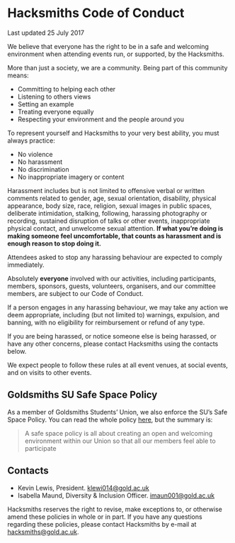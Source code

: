 # Hacksmiths Code of Conduct

Last updated 25 July 2017

We believe that everyone has the right to be in a safe and welcoming environment when attending events run, or supported, by the Hacksmiths. 

More than just a society, we are a community. Being part of this community means: 

* Committing to helping each other
* Listening to others views
* Setting an example
* Treating everyone equally
* Respecting your environment and the people around you

To represent yourself and Hacksmiths to your very best ability, you must always practice:

* No violence
* No harassment
* No discrimination
* No inappropriate imagery or content

Harassment includes but is not limited to offensive verbal or written comments related to gender, age, sexual orientation, disability, physical appearance, body size, race, religion, sexual images in public spaces, deliberate intimidation, stalking, following, harassing photography or recording, sustained disruption of talks or other events, inappropriate physical contact, and unwelcome sexual attention. **If what you’re doing is making someone feel uncomfortable, that counts as harassment and is enough reason to stop doing it.**

Attendees asked to stop any harassing behaviour are expected to comply immediately. 

Absolutely **everyone** involved with our activities, including participants, members, sponsors, guests, volunteers, organisers, and our committee members, are subject to our Code of Conduct. 

If a person engages in any harassing behaviour, we may take any action we deem appropriate, including (but not limited to) warnings, expulsion, and banning, with no eligibility for reimbursement or refund of any type. 

If you are being harassed, or notice someone else is being harassed, or have any other concerns, please contact Hacksmiths using the contacts below. 

We expect people to follow these rules at all event venues, at social events, and on visits to other events. 

## Goldsmiths SU Safe Space Policy

As a member of Goldsmiths Students’ Union, we also enforce the SU’s Safe Space Policy. You can read the whole policy [here](https://www.goldsmithssu.org/pageassets/yourunion/governance/policies/Safe-Space-Policy.pdf), but the summary is:

> A safe space policy is all about creating an open and welcoming environment within our Union so that all our members feel able to participate

## Contacts
* Kevin Lewis, President. klewi014@gold.ac.uk
* Isabella Maund, Diversity & Inclusion Officer. imaun001@gold.ac.uk

Hacksmiths reserves the right to revise, make exceptions to, or otherwise amend these policies in whole or in part. If you have any questions regarding these policies, please contact Hacksmiths by e-mail at hacksmiths@gold.ac.uk.


